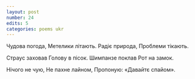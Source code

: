 ```yaml
---
layout: post
number: 24
edits: 5
categories: poems ukr
---
```


Чудова погода,
Метелики літають.
Радіє природа,
Проблеми тікають. 

Страус заховав 
Голову в пісок.
Шимпанзе поклав 
Рот на замок. 

Нічого не чую, 
Не пахне лайном, 
Пропоную:
«Давайтє спайом».
